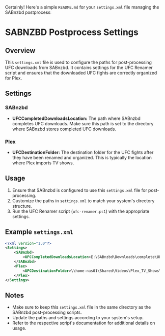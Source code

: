 Certainly! Here's a simple `README.md` for your `settings.xml` file managing the SABnzbd postprocess:

# SABNZBD Postprocess Settings

## Overview

This `settings.xml` file is used to configure the paths for post-processing UFC downloads from SABnzbd. It contains settings for the UFC Renamer script and ensures that the downloaded UFC fights are correctly organized for Plex.

## Settings

### SABnzbd
- **UFCCompletedDownloadsLocation:** The path where SABnzbd completes UFC downloads. Make sure this path is set to the directory where SABnzbd stores completed UFC downloads.

### Plex
- **UFCDestinationFolder:** The destination folder for the UFC fights after they have been renamed and organized. This is typically the location where Plex imports TV shows.

## Usage

1. Ensure that SABnzbd is configured to use this `settings.xml` file for post-processing.
2. Customize the paths in `settings.xml` to match your system's directory structure.
3. Run the UFC Renamer script (`ufc-renamer.ps1`) with the appropriate settings.

## Example `settings.xml`

```xml
<?xml version="1.0"?>
<Settings>
    <SABnzbd>
        <UFCCompletedDownloadsLocation>E:\SABnzbd\Downloads\complete\UFC</UFCCompletedDownloadsLocation>
    </SABnzbd>
    <Plex>
        <UFCDestinationFolder>\\home-nas01\Shared\Videos\Plex_TV_Shows\Ultimate Fighting Championship\Season 1</UFCDestinationFolder>
    </Plex>
</Settings>
```

## Notes

- Make sure to keep this `settings.xml` file in the same directory as the SABnzbd post-processing scripts.
- Update the paths and settings according to your system's setup.
- Refer to the respective script's documentation for additional details on usage.
